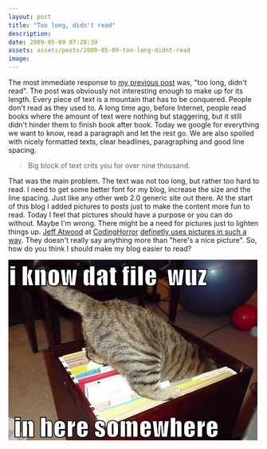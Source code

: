 ```yaml
---
layout: post
title: "Too long, didn't read"
description:
date: 2009-05-09 07:28:39
assets: assets/posts/2009-05-09-too-long-didnt-read
image: 
---
```


The most immediate response to [my previous post](/2009/05/06/death-to-seo-companies.html "This recession will claim death to SEO companies") was, "too long, didn't read". The post was obviously not interesting enough to make up for its length. Every piece of text is a mountain that has to be conquered.  People don't read as they used to. A long time ago, before Internet, people read books where the amount of text were nothing but staggering, but it still didn't hinder them to finish book after book. Today we google for everything we want to know, read a paragraph and let the rest go. We are also spoiled with nicely formatted texts, clear headlines, paragraphing and good line spacing.

> Big block of text crits you for over nine thousand.

That was the main problem. The text was not too long, but rather too hard to read. I need to get some better font for my blog, increase the size and the line spacing. Just like any other web 2.0 generic site out there.  At the start of this blog I added pictures to posts just to make the content more fun to read. Today I feel that pictures should have a purpose or you can do without. Maybe I'm wrong. There might be a need for pictures just to lighten things up.  [Jeff Atwood](http://www.codinghorror.com/blog/archives/000021.html) at [CodingHorror](http://www.codinghorror.com/blog/) [definetly uses pictures in such a way](http://www.codinghorror.com/blog/archives/001239.html). They doesn't really say anything more than "here's a nice picture".  So, how do you think I should make my blog easier to read?

![I know that file was in here somwhere - cat picture](/assets/posts/2009-05-09-too-long-didnt-read/funny-pictures-cat-searches-for-a-file.jpg)
